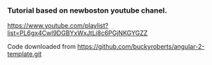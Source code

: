 ### Tutorial based on newboston youtube chanel.
https://www.youtube.com/playlist?list=PL6gx4Cwl9DGBYxWxJtLi8c6PGjNKGYGZZ

Code downloaded from https://github.com/buckyroberts/angular-2-template.git